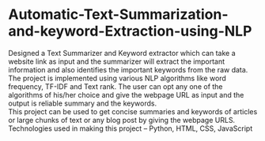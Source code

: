 # Automatic-Text-Summarization-and-keyword-Extraction-using-NLP
Designed a Text Summarizer and Keyword extractor which can take a website link as input and the summarizer will extract the important information and also identifies the important keywords from the raw data.  
The project is implemented using various NLP algorithms like word frequency, TF-IDF and Text rank. The user can opt any one of the algorithms of his/her choice and give the webpage URL as input and the output is reliable summary and the keywords.  
This project can be used to get concise summaries and keywords of articles or large chunks of text or any blog post by giving the webpage URLS.  
Technologies used in making this project – Python, HTML, CSS, JavaScript  
